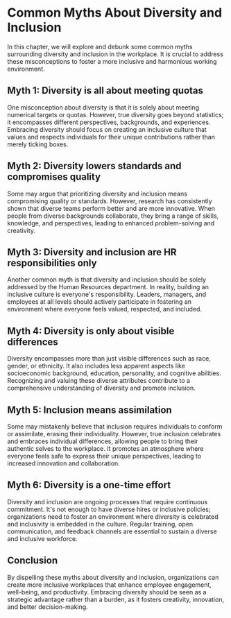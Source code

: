 Common Myths About Diversity and Inclusion
===================================================

In this chapter, we will explore and debunk some common myths surrounding diversity and inclusion in the workplace. It is crucial to address these misconceptions to foster a more inclusive and harmonious working environment.

Myth 1: Diversity is all about meeting quotas
---------------------------------------------

One misconception about diversity is that it is solely about meeting numerical targets or quotas. However, true diversity goes beyond statistics; it encompasses different perspectives, backgrounds, and experiences. Embracing diversity should focus on creating an inclusive culture that values and respects individuals for their unique contributions rather than merely ticking boxes.

Myth 2: Diversity lowers standards and compromises quality
----------------------------------------------------------

Some may argue that prioritizing diversity and inclusion means compromising quality or standards. However, research has consistently shown that diverse teams perform better and are more innovative. When people from diverse backgrounds collaborate, they bring a range of skills, knowledge, and perspectives, leading to enhanced problem-solving and creativity.

Myth 3: Diversity and inclusion are HR responsibilities only
------------------------------------------------------------

Another common myth is that diversity and inclusion should be solely addressed by the Human Resources department. In reality, building an inclusive culture is everyone's responsibility. Leaders, managers, and employees at all levels should actively participate in fostering an environment where everyone feels valued, respected, and included.

Myth 4: Diversity is only about visible differences
---------------------------------------------------

Diversity encompasses more than just visible differences such as race, gender, or ethnicity. It also includes less apparent aspects like socioeconomic background, education, personality, and cognitive abilities. Recognizing and valuing these diverse attributes contribute to a comprehensive understanding of diversity and promote inclusion.

Myth 5: Inclusion means assimilation
------------------------------------

Some may mistakenly believe that inclusion requires individuals to conform or assimilate, erasing their individuality. However, true inclusion celebrates and embraces individual differences, allowing people to bring their authentic selves to the workplace. It promotes an atmosphere where everyone feels safe to express their unique perspectives, leading to increased innovation and collaboration.

Myth 6: Diversity is a one-time effort
--------------------------------------

Diversity and inclusion are ongoing processes that require continuous commitment. It's not enough to have diverse hires or inclusive policies; organizations need to foster an environment where diversity is celebrated and inclusivity is embedded in the culture. Regular training, open communication, and feedback channels are essential to sustain a diverse and inclusive workforce.

Conclusion
----------

By dispelling these myths about diversity and inclusion, organizations can create more inclusive workplaces that enhance employee engagement, well-being, and productivity. Embracing diversity should be seen as a strategic advantage rather than a burden, as it fosters creativity, innovation, and better decision-making.
